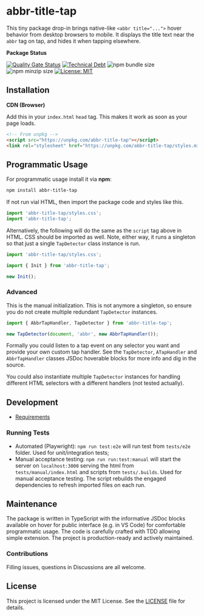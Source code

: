 # abbr-title-tap

This tiny package drop-in brings native-like `<abbr title="...">` hover behavior from desktop browsers to mobile. It displays the title text near the `abbr` tag on tap, and hides it when tapping elsewhere.

**Package Status**

[![Quality Gate Status](https://sonarcloud.io/api/project_badges/measure?project=WhereJuly_69-abbr-title-tap&metric=alert_status)](https://sonarcloud.io/summary/new_code?id=WhereJuly_69-abbr-title-tap)
[![Technical Debt](https://sonarcloud.io/api/project_badges/measure?project=WhereJuly_69-abbr-title-tap&metric=sqale_index)](https://sonarcloud.io/summary/new_code?id=WhereJuly_69-abbr-title-tap)
![npm bundle size](https://img.shields.io/bundlephobia/min/abbr-title-tap)
![npm minzip size](https://img.shields.io/bundlephobia/minzip/abbr-title-tap)
[![License: MIT](https://img.shields.io/badge/License-MIT-yellow.svg?color=green)](https://opensource.org/licenses/MIT)

## Installation

**CDN (Browser)**

Add this in your `index.html` `head` tag. This makes it work as soon as your page loads.

```html
<!-- From unpkg -->
<script src="https://unpkg.com/abbr-title-tap"></script>
<link rel="stylesheet" href="https://unpkg.com/abbr-title-tap/styles.min.css" />
```

## Programmatic Usage

For programmatic usage install it via **npm**:

```bash
npm install abbr-title-tap
```

If not run vial HTML, then import the package code and styles like this.

```typescript
import 'abbr-title-tap/styles.css';
import 'abbr-title-tap';
```

Alternatively, the following will do the same as the `script` tag above in HTML. CSS should be imported as well. Note, either way, it runs a singleton so that just a single `TapDetector` class instance is run.

```typescript
import 'abbr-title-tap/styles.css';

import { Init } from 'abbr-title-tap';

new Init();
```

### Advanced

This is the manual initialization. This is not anymore a singleton, so ensure you do not create multiple redundant `TapDetector` instances.

```typescript
import { AbbrTapHandler, TapDetector } from 'abbr-title-tap';

new TapDetector(document, 'abbr', new AbbrTapHandler());
```

Formally you could listen to a tap event on any selector you want and provide your own custom tap handler. See the `TapDetector`, `ATapHandler` and `AbbrTapHandler` classes JSDoc hoverable blocks for more info and dig in the source.

You could also instantiate multiple `TapDetector` instances for handling different HTML selectors with a different handlers (not tested actually).

## Development

- [Requirements](./.a&cd/requirements.md)

### Running Tests

- Automated (Playwright): `npm run test:e2e` will run test from `tests/e2e` folder. Used for unit/integration tests;
- Manual acceptance testing: `npm run run:test:manual` will start the server on `localhost:3000` serving the html from `tests/manual/index.html` and scripts from `tests/.builds`. Used for manual acceptance testing. The script rebuilds the engaged dependencies to refresh imported files on each run.

## Maintenance

The package is written in TypeScript with the informative JSDoc blocks available on hover for public interface (e.g. in VS Code) for comfortable programmatic usage. The code is carefully crafted with TDD allowing simple extension. The project is production-ready and actively maintained.

### Contributions

Filling issues, questions in Discussions are all welcome.

## License

This project is licensed under the MIT License. See the [LICENSE](./LICENSE) file for details.
